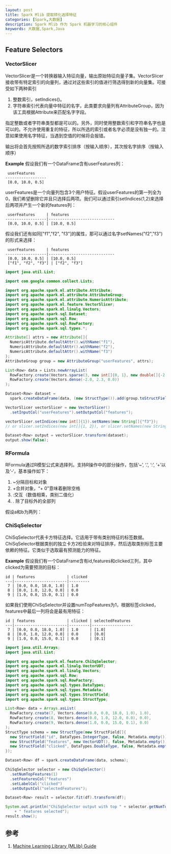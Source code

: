 ```yaml
---
layout: post
title: Spark Mlib 提取转化选择特征
categories: [Spark,大数据]
description: Spark Mlib 作为 Spark 机器学习的核心组件
keywords: 大数据,Spark,Java
---
```





## Feature Selectors

### VectorSlicer
VectorSlicer是一个转换器输入特征向量，输出原始特征向量子集。VectorSlicer接收带有特定索引的向量列，通过对这些索引的值进行筛选得到新的向量集。可接受如下两种索引

1. 整数索引，setIndices()。
2. 字符串索引代表向量中特征的名字，此类要求向量列有AttributeGroup，因为该工具根据Attribute来匹配名字字段。

指定整数或者字符串类型都是可以的。另外，同时使用整数索引和字符串名字也是可以的。不允许使用重复的特征，所以所选的索引或者名字必须是没有独一的。注意如果使用名字特征，当遇到空值的时候将会报错。

输出将会首先按照所选的数字索引排序（按输入顺序），其次按名字排序（按输入顺序）

**Example**
假设我们有一个DataFrame含有userFeatures列：

```
 userFeatures
------------------
 [0.0, 10.0, 0.5]
```

userFeatures是一个向量列包含3个用户特征。假设userFeatures的第一列全为0，我们希望删除它并且只选择后两项。我们可以通过索引setIndices(1,2)来选择后两项并产生一个新的features列：

```
 userFeatures     | features
------------------|-----------------------------
 [0.0, 10.0, 0.5] | [10.0, 0.5]
```

假设我们还有如同["f1","f2", "f3"]的属性，那可以通过名字setNames("f2","f3")的形式来选择：

```
 userFeatures     | features
------------------|-----------------------------
 [0.0, 10.0, 0.5] | [10.0, 0.5]
 ["f1", "f2", "f3"] | ["f2", "f3"]
```

```java
import java.util.List;

import com.google.common.collect.Lists;

import org.apache.spark.ml.attribute.Attribute;
import org.apache.spark.ml.attribute.AttributeGroup;
import org.apache.spark.ml.attribute.NumericAttribute;
import org.apache.spark.ml.feature.VectorSlicer;
import org.apache.spark.ml.linalg.Vectors;
import org.apache.spark.sql.Dataset;
import org.apache.spark.sql.Row;
import org.apache.spark.sql.RowFactory;
import org.apache.spark.sql.types.*;

Attribute[] attrs = new Attribute[]{
  NumericAttribute.defaultAttr().withName("f1"),
  NumericAttribute.defaultAttr().withName("f2"),
  NumericAttribute.defaultAttr().withName("f3")
};
AttributeGroup group = new AttributeGroup("userFeatures", attrs);

List<Row> data = Lists.newArrayList(
  RowFactory.create(Vectors.sparse(3, new int[]{0, 1}, new double[]{-2.0, 2.3})),
  RowFactory.create(Vectors.dense(-2.0, 2.3, 0.0))
);

Dataset<Row> dataset =
  spark.createDataFrame(data, (new StructType()).add(group.toStructField()));

VectorSlicer vectorSlicer = new VectorSlicer()
  .setInputCol("userFeatures").setOutputCol("features");

vectorSlicer.setIndices(new int[]{1}).setNames(new String[]{"f3"});
// or slicer.setIndices(new int[]{1, 2}), or slicer.setNames(new String[]{"f2", "f3"})

Dataset<Row> output = vectorSlicer.transform(dataset);
output.show(false);
```

### RFormula
RFormula通过R模型公式来选择列。支持R操作中的部分操作，包括‘~’, ‘.’, ‘:’, ‘+’以及‘-‘，基本操作如下：

1. ~分隔目标和对象
2. +合并对象，“+ 0”意味着删除空格
3. :交互（数值相乘，类别二值化）
4. . 除了目标外的全部列

假设a和b为两列：



### ChiSqSelector
ChiSqSelector代表卡方特征选择。它适用于带有类别特征的标签数据。ChiSqSelector根据类别的独立卡方2检验来对特征排序，然后选取类别标签主要依赖的特征。它类似于选取最有预测能力的特征。

**Example**
假设我们有一个DataFrame含有id,features和clicked三列，其中clicked为需要预测的目标：

```
id | features              | clicked
---|-----------------------|---------
 7 | [0.0, 0.0, 18.0, 1.0] | 1.0
 8 | [0.0, 1.0, 12.0, 0.0] | 0.0
 9 | [1.0, 0.0, 15.0, 0.1] | 0.0
```

如果我们使用ChiSqSelector并设置numTopFeatures为1，根据标签clicked，features中最后一列将会是最有用特征：

```
id | features              | clicked | selectedFeatures
---|-----------------------|---------|------------------
 7 | [0.0, 0.0, 18.0, 1.0] | 1.0     | [1.0]
 8 | [0.0, 1.0, 12.0, 0.0] | 0.0     | [0.0]
 9 | [1.0, 0.0, 15.0, 0.1] | 0.0     | [0.1]
```

```java
import java.util.Arrays;
import java.util.List;

import org.apache.spark.ml.feature.ChiSqSelector;
import org.apache.spark.ml.linalg.VectorUDT;
import org.apache.spark.ml.linalg.Vectors;
import org.apache.spark.sql.Row;
import org.apache.spark.sql.RowFactory;
import org.apache.spark.sql.types.DataTypes;
import org.apache.spark.sql.types.Metadata;
import org.apache.spark.sql.types.StructField;
import org.apache.spark.sql.types.StructType;

List<Row> data = Arrays.asList(
  RowFactory.create(7, Vectors.dense(0.0, 0.0, 18.0, 1.0), 1.0),
  RowFactory.create(8, Vectors.dense(0.0, 1.0, 12.0, 0.0), 0.0),
  RowFactory.create(9, Vectors.dense(1.0, 0.0, 15.0, 0.1), 0.0)
);
StructType schema = new StructType(new StructField[]{
  new StructField("id", DataTypes.IntegerType, false, Metadata.empty()),
  new StructField("features", new VectorUDT(), false, Metadata.empty()),
  new StructField("clicked", DataTypes.DoubleType, false, Metadata.empty())
});

Dataset<Row> df = spark.createDataFrame(data, schema);

ChiSqSelector selector = new ChiSqSelector()
  .setNumTopFeatures(1)
  .setFeaturesCol("features")
  .setLabelCol("clicked")
  .setOutputCol("selectedFeatures");

Dataset<Row> result = selector.fit(df).transform(df);

System.out.println("ChiSqSelector output with top " + selector.getNumTopFeatures()
    + " features selected");
result.show();
```

## 参考
1. [Machine Learning Library (MLlib) Guide](http://spark.apache.org/docs/latest/ml-features.html)